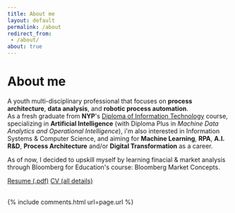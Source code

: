 ```yaml
---
title: About me
layout: default
permalink: /about
redirect_from:
 - /about/
about: true
---
```


# About me 

A youth multi-disciplinary professional that focuses on **process architecture**, **data analysis**, and **robotic process automation**.<br>
As a fresh graduate from **NYP**'s <a href="https://www.nyp.edu.sg/schools/sit/full-time-courses/information-technology.html">Diploma of Information Technology</a> course, specializing in **Artificial Intelligence** (with Diploma Plus in _Machine Data Analytics and Operational Intelligence_), i'm also interested in Information Systems & Computer Science, and aiming for  **Machine Learning**, **RPA**, **A.I. R&D**, **Process Architecture** and/or **Digital Transformation** as a career.

As of now, I decided to upskill myself by learning finacial & market analysis through Bloomberg for Education's course: Bloomberg Market Concepts. 

<div class="row row-cols-1 row-cols-md-2">
    <a class="btn btn-outline-secondary" href="/resume" role="button">Resume (.pdf)</a>
    <a class="btn btn-outline-secondary" href="/cv" role="button">CV (all details)</a>
</div>
<br>


{% include comments.html url=page.url %}
